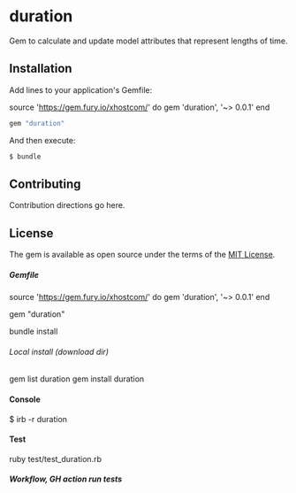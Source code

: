# duration

Gem to calculate and update model attributes that represent lengths of time.

## Installation

Add lines to your application's Gemfile:

source 'https://gem.fury.io/xhostcom/' do
gem 'duration', '~> 0.0.1'
end

```ruby
gem "duration"
```

And then execute:

```bash
$ bundle
```

## Contributing

Contribution directions go here.

## License

The gem is available as open source under the terms of the [MIT License](https://opensource.org/licenses/MIT).

##### Gemfile

source 'https://gem.fury.io/xhostcom/' do gem 'duration', '~> 0.0.1'
end

gem "duration"

bundle install

###### Local install (download dir)

gem list duration
gem install duration

#### Console

$ irb -r duration

#### Test

ruby test/test_duration.rb

##### Workflow, GH action run tests
